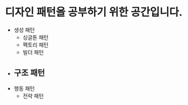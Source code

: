 디자인 패턴을 공부하기 위한 공간입니다. 
=============
* 생성 패턴
  - 싱글톤 패턴
  - 팩토리 패턴
  - 빌더 패턴
* 구조 패턴
  - 
* 행동 패턴
  - 전략 패턴
